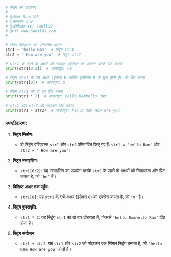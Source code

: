 

```python
# स्ट्रिंग का उदाहरण
#
# @लेखक SunilOS  
# @संस्करण 1.0
# @कॉपीराइट (c) SunilOS  
# @Url www.SunilOs.com
#

# स्ट्रिंग वेरिएबल्स को परिभाषित करना
str1 = 'hello Ram'  # स्ट्रिंग str1
str2 = ' How are you'  # स्ट्रिंग str2

# str1 के पहले दो अक्षरों को स्लाइस ऑपरेटर का उपयोग करके प्रिंट करना
print(str1[0:2])  # आउटपुट: he

# स्ट्रिंग str1 के 9वें अक्षर (इंडेक्स 8 क्योंकि इंडेक्सिंग 0 से शुरू होती है) को प्रिंट करना
print(str1[8])  # आउटपुट: m

# स्ट्रिंग str1 को दो बार प्रिंट करना
print(str1 * 2)  # आउटपुट: hello Ramhello Ram

# str1 और str2 को जोड़कर प्रिंट करना
print(str1 + str2)  # आउटपुट: hello Ram How are you
```

### स्पष्टीकरण:

1. **स्ट्रिंग निर्माण**:
   - दो स्ट्रिंग वेरिएबल्स `str1` और `str2` परिभाषित किए गए हैं: `str1 = 'hello Ram'` और `str2 = ' How are you'`।

2. **स्ट्रिंग स्लाइसिंग**:
   - `str1[0:2]`: यह स्लाइसिंग का उपयोग करके `str1` के पहले दो अक्षरों को निकालता और प्रिंट करता है, जो `'he'` हैं।

3. **विशिष्ट अक्षर तक पहुँच**:
   - `str1[8]`: यह `str1` के 9वें अक्षर (इंडेक्स `8`) को एक्सेस करता है, जो `'m'` है।

4. **स्ट्रिंग पुनरावृत्ति**:
   - `str1 * 2`: यह स्ट्रिंग `str1` को दो बार दोहराता है, जिससे `'hello Ramhello Ram'` प्रिंट होता है।

5. **स्ट्रिंग संयोजन**:
   - `str1 + str2`: यह `str1` और `str2` को जोड़कर एक सिंगल स्ट्रिंग बनाता है, जो `'hello Ram How are you'` होती है।
